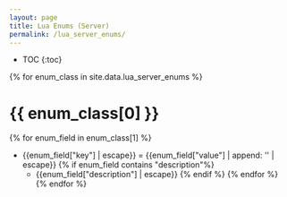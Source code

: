 ```yaml
---
layout: page
title: Lua Enums (Server)
permalink: /lua_server_enums/
---
```


* TOC
{:toc}

{% for enum_class in site.data.lua_server_enums %}
# {{ enum_class[0] }}
{% for enum_field in enum_class[1] %}
* {{enum_field["key"] | escape}} = {{enum_field["value"] | append: '' | escape}}
{% if enum_field contains "description"%}
    * {{enum_field["description"] | escape}}
{% endif %}
{% endfor %}
{% endfor %}
